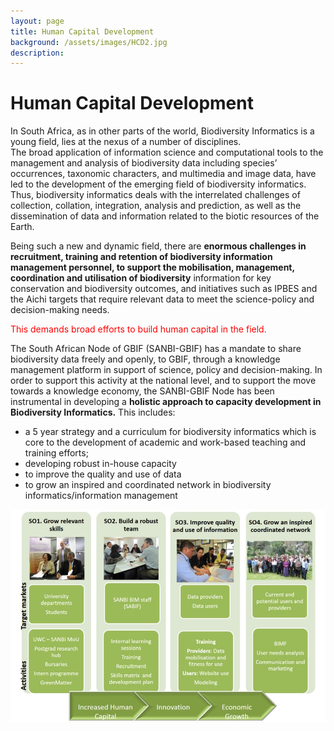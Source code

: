 ```yaml
---
layout: page
title: Human Capital Development
background: /assets/images/HCD2.jpg
description: 
---
```

# Human Capital Development
In South Africa, as in other parts of the world, Biodiversity Informatics is a young field, lies at the nexus of a number of disciplines.  
The broad application of information science and computational tools to the management and analysis of biodiversity data including species’ occurrences,
taxonomic characters, and multimedia and image data, have led to the development of the emerging field of biodiversity informatics.  Thus, biodiversity 
informatics deals with the interrelated challenges of collection, collation, integration, analysis and prediction, as well as the dissemination of data and
information related to the biotic resources of the Earth.
  
Being such a new and dynamic field, there are <strong>enormous challenges in recruitment, training and retention of biodiversity information management personnel, to
support the mobilisation, management, coordination and utilisation of biodiversity</strong> information for key conservation and biodiversity outcomes, and initiatives
such as IPBES and the Aichi targets that require relevant data to meet the science-policy and decision-making needs.

<p style="color:red"> This demands broad efforts to build human capital in the field.</p> 

The South African Node of GBIF (SANBI-GBIF) has a mandate to share biodiversity data freely and openly, to GBIF, through a knowledge management platform in support 
of science, policy and decision-making.  In order to support this activity at the national level, and to support the move towards a knowledge economy, 
the SANBI-GBIF Node has been instrumental in developing a **holistic approach to capacity development in Biodiversity Informatics.**  This includes: 


- a 5 year strategy and a curriculum for biodiversity informatics which is core to the development of academic and work-based teaching and training efforts;
- developing robust in-house capacity
- to improve the quality and use of data
- to grow an inspired and coordinated network in biodiversity informatics/information management

![Holistic Approach to Capacity Development](assets/images/Holistic.jpg)
  




